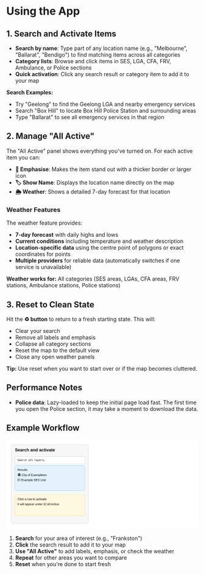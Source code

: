 # Using the App

## 1. Search and Activate Items

- **Search by name**: Type part of any location name (e.g., "Melbourne", "Ballarat", "Bendigo") to find matching items across all categories
- **Category lists**: Browse and click items in SES, LGA, CFA, FRV, Ambulance, or Police sections
- **Quick activation**: Click any search result or category item to add it to your map

**Search Examples:**
- Try "Geelong" to find the Geelong LGA and nearby emergency services
- Search "Box Hill" to locate Box Hill Police Station and surrounding areas
- Type "Ballarat" to see all emergency services in that region

## 2. Manage "All Active"

The "All Active" panel shows everything you've turned on. For each active item you can:

- **📢 Emphasise**: Makes the item stand out with a thicker border or larger icon
- **🏷️ Show Name**: Displays the location name directly on the map
- **🌦️ Weather**: Shows a detailed 7-day forecast for that location

### Weather Features

The weather feature provides:
- **7-day forecast** with daily highs and lows
- **Current conditions** including temperature and weather description
- **Location-specific data** using the centre point of polygons or exact coordinates for points
- **Multiple providers** for reliable data (automatically switches if one service is unavailable)

**Weather works for:** All categories (SES areas, LGAs, CFA areas, FRV stations, Ambulance stations, Police stations)

## 3. Reset to Clean State

Hit the **♻️ button** to return to a fresh starting state. This will:
- Clear your search
- Remove all labels and emphasis
- Collapse all category sections
- Reset the map to the default view
- Close any open weather panels

**Tip:** Use reset when you want to start over or if the map becomes cluttered.

## Performance Notes

- **Police data**: Lazy-loaded to keep the initial page load fast. The first time you open the Police section, it may take a moment to download the data.

## Example Workflow

![Searching and activating a layer](in_app_docs/assets/search-activate.svg)

1. **Search** for your area of interest (e.g., "Frankston")
2. **Click** the search result to add it to your map
3. **Use "All Active"** to add labels, emphasis, or check the weather
4. **Repeat** for other areas you want to compare
5. **Reset** when you're done to start fresh
